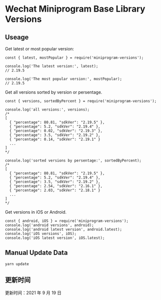 
# Wechat Miniprogram Base Library Versions

## Useage

Get latest or most popular version:

```;
const { latest, mostPopular } = require('miniprogram-versions');

console.log('The latest version:', latest);
// 2.19.5

console.log('The most popular version:', mostPopular);
// 2.19.5

```

Get all versions sorted by version or persentage.

```
const { versions, sortedByPercent } = require('miniprogram-versions');

console.log('all versions:', versions);
/*
[
  { "percentage": 80.81, "sdkVer": "2.19.5" },
  { "percentage": 5.2, "sdkVer": "2.19.4" },
  { "percentage": 0.02, "sdkVer": "2.19.3" },
  { "percentage": 3.5, "sdkVer": "2.19.2" },
  { "percentage": 0.14, "sdkVer": "2.19.1" }
  ...
]
*/

console.log('sorted versions by persentage:', sortedByPercent);
/*
[
  { "percentage": 80.81, "sdkVer": "2.19.5" },
  { "percentage": 5.2, "sdkVer": "2.19.4" },
  { "percentage": 3.5, "sdkVer": "2.19.2" },
  { "percentage": 2.54, "sdkVer": "2.16.1" },
  { "percentage": 2.03, "sdkVer": "2.18.1" }
  ...
]
*/
```

Get versions in iOS or Android.

```
const { android, iOS } = require('miniprogram-versions');
console.log('android versions', android);
console.log('android latest version', android.latest);
console.log('iOS versions', iOS);
console.log('iOS latest version', iOS.latest);
```

## Manual Update Data

```
yarn update
```

## 更新时间

更新时间：2021 年 9 月 19 日
